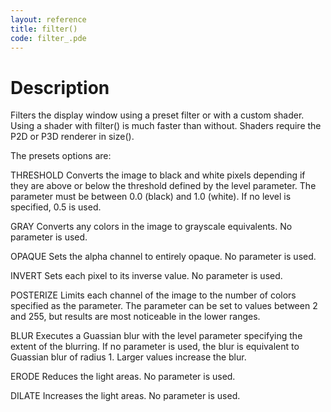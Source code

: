 ```yaml
---
layout: reference
title: filter()
code: filter_.pde
---
```


# Description

Filters the display window using a preset filter or with a custom shader. Using a shader with filter() is much faster than without. Shaders require the P2D or P3D renderer in size().

The presets options are:

THRESHOLD
Converts the image to black and white pixels depending if they are above or below the threshold defined by the level parameter. The parameter must be between 0.0 (black) and 1.0 (white). If no level is specified, 0.5 is used.

GRAY
Converts any colors in the image to grayscale equivalents. No parameter is used.

OPAQUE
Sets the alpha channel to entirely opaque. No parameter is used.

INVERT
Sets each pixel to its inverse value. No parameter is used.

POSTERIZE
Limits each channel of the image to the number of colors specified as the parameter. The parameter can be set to values between 2 and 255, but results are most noticeable in the lower ranges.

BLUR
Executes a Guassian blur with the level parameter specifying the extent of the blurring. If no parameter is used, the blur is equivalent to Guassian blur of radius 1. Larger values increase the blur.

ERODE
Reduces the light areas. No parameter is used.

DILATE
Increases the light areas. No parameter is used.

